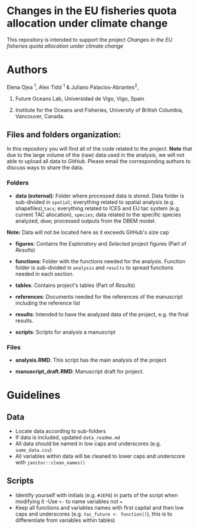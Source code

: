 
# Changes in the EU fisheries quota allocation under climate change

This repository is intended to support the project *Changes in the EU fisheries quota allocation under climate change*

# Authors 

Elena Ojea <sup>1</sup>, Alex Tidd <sup>1</sup> & Juliano Palacios-Abrantes<sup>2</sup>, 

1. Future Oceans Lab, Universidad de Vigo, Vigo, Spain

2. Institute for the Oceans and Fisheries, University of British Columbia, Vancouver, Canada.

## Files and folders organization:

In this repository you will find all of the code related to the project. **Note** that due to the large volume of the (raw) data used in the analysis, we will not able to upload all data to *GitHub*. Please email the corresponding authors to discuss ways to share the data.

### Folders

- **data (external)**: Folder where processed data is stored. Data folder is sub-divided in `spatial`; everything related to spatial analysis (e.g. shapefiles),`tacs`; everything related to ICES and EU tac system (e.g. current TAC allocation), `species`; data related to the specific species analyzed, `dbem`; processed outputs from the DBEM model.

**Note:**  Data will not be located here as it exceeds GitHub's size cap


- **figures**: Contains the *Exploratory* and *Selected* project figures (Part of *Results*)

- **functions**: Folder with the functions needed for the analysis. Function folder is sub-divided in `analysis` and `results` to spread functions needed in each section. 

- **tables**: Contains project's tables (Part of *Results*)

- **references**: Documents needed for the references of the manuscript including the reference list

- **results**: Intended to have the analyzed data of the project, e.g. the final results.

- **scripts**: Scripts for analysis a manuscript

### Files

- **analysis.RMD**: This script has the main analysis of the project

- **manuscript_draft.RMD**: Manuscript draft for project.

# Guidelines

## Data
- Locate data according to sub-folders
- If data is included, updated `data_readme.md`
- All data should be named in low caps and underscores (e.g. `some_data.csv`)
- All variables within data will be cleaned to lower caps and underscore with `janitor::clean_names()`

## Scripts

- Identify yourself with initials (e.g. `#JEPA`) in parts of the script when modifying it
-Use `<-` to name variables not `=`
- Keep all functions and variables names with first capital and then low caps and underscores (e.g. `tac_future <- function()`), this is to differentiate from variables within tables)
